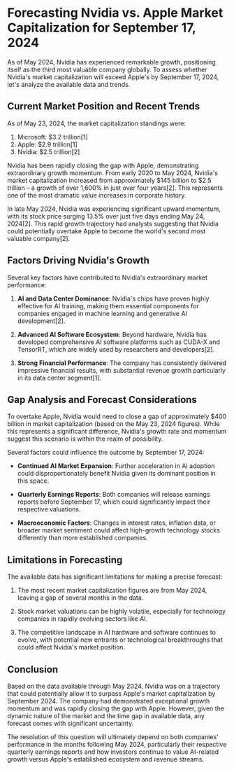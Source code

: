 # Forecasting Nvidia vs. Apple Market Capitalization for September 17, 2024

As of May 2024, Nvidia has experienced remarkable growth, positioning itself as the third most valuable company globally. To assess whether Nvidia's market capitalization will exceed Apple's by September 17, 2024, let's analyze the available data and trends.

## Current Market Position and Recent Trends

As of May 23, 2024, the market capitalization standings were:

1. Microsoft: $3.2 trillion[1]
2. Apple: $2.9 trillion[1]
3. Nvidia: $2.5 trillion[2]

Nvidia has been rapidly closing the gap with Apple, demonstrating extraordinary growth momentum. From early 2020 to May 2024, Nvidia's market capitalization increased from approximately $145 billion to $2.5 trillion – a growth of over 1,600% in just over four years[2]. This represents one of the most dramatic value increases in corporate history.

In late May 2024, Nvidia was experiencing significant upward momentum, with its stock price surging 13.5% over just five days ending May 24, 2024[2]. This rapid growth trajectory had analysts suggesting that Nvidia could potentially overtake Apple to become the world's second most valuable company[2].

## Factors Driving Nvidia's Growth

Several key factors have contributed to Nvidia's extraordinary market performance:

1. **AI and Data Center Dominance**: Nvidia's chips have proven highly effective for AI training, making them essential components for companies engaged in machine learning and generative AI development[2].

2. **Advanced AI Software Ecosystem**: Beyond hardware, Nvidia has developed comprehensive AI software platforms such as CUDA-X and TensorRT, which are widely used by researchers and developers[2].

3. **Strong Financial Performance**: The company has consistently delivered impressive financial results, with substantial revenue growth particularly in its data center segment[1].

## Gap Analysis and Forecast Considerations

To overtake Apple, Nvidia would need to close a gap of approximately $400 billion in market capitalization (based on the May 23, 2024 figures). While this represents a significant difference, Nvidia's growth rate and momentum suggest this scenario is within the realm of possibility.

Several factors could influence the outcome by September 17, 2024:

- **Continued AI Market Expansion**: Further acceleration in AI adoption could disproportionately benefit Nvidia given its dominant position in this space.

- **Quarterly Earnings Reports**: Both companies will release earnings reports before September 17, which could significantly impact their respective valuations.

- **Macroeconomic Factors**: Changes in interest rates, inflation data, or broader market sentiment could affect high-growth technology stocks differently than more established companies.

## Limitations in Forecasting

The available data has significant limitations for making a precise forecast:

1. The most recent market capitalization figures are from May 2024, leaving a gap of several months in the data.

2. Stock market valuations can be highly volatile, especially for technology companies in rapidly evolving sectors like AI.

3. The competitive landscape in AI hardware and software continues to evolve, with potential new entrants or technological breakthroughs that could affect Nvidia's market position.

## Conclusion

Based on the data available through May 2024, Nvidia was on a trajectory that could potentially allow it to surpass Apple's market capitalization by September 2024. The company had demonstrated exceptional growth momentum and was rapidly closing the gap with Apple. However, given the dynamic nature of the market and the time gap in available data, any forecast comes with significant uncertainty.

The resolution of this question will ultimately depend on both companies' performance in the months following May 2024, particularly their respective quarterly earnings reports and how investors continue to value AI-related growth versus Apple's established ecosystem and revenue streams.